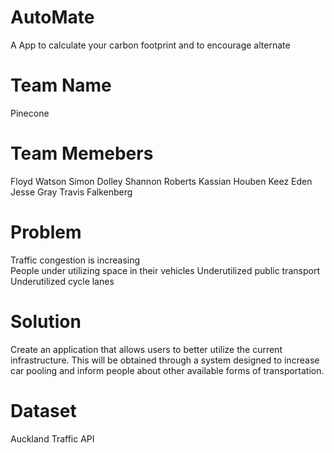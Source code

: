# AutoMate 
A App to calculate your carbon footprint and to encourage alternate

# Team Name

Pinecone

# Team Memebers

Floyd Watson
Simon Dolley
Shannon Roberts
Kassian Houben
Keez Eden
Jesse Gray
Travis Falkenberg

# Problem
Traffic congestion is increasing <br>
People under utilizing space in their vehicles
Underutilized public transport
Underutilized cycle lanes


# Solution
Create an application that allows users to better utilize the current infrastructure. 
This will be obtained through a system designed to increase car pooling and inform people about other available forms of transportation.



# Dataset

Auckland Traffic API



